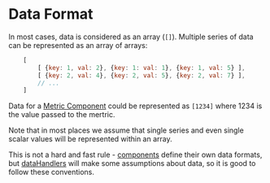 # Data Format

In most cases, data is considered as an array (`[]`). 
Multiple series of data can be represented as an array of arrays:
```javascript
    [ 
        [ {key: 1, val: 2}, {key: 1: val: 1}, {key: 1, val: 5} ], 
        [ {key: 2, val: 4}, {key: 2, val: 5}, {key: 2, val: 7} ],
        // ...
    ]
```
Data for a [Metric Component](../components/Metric) could be represented as `[1234]` where 1234 is the value passed to the mertric.

Note that in most places we assume that single series and even single scalar values will be represented within an array.

This is not a hard and fast rule - [components](../components) define their own data formats, but [dataHandlers](#dataHandlers) will make some assumptions about data, so it is good to follow these conventions.

